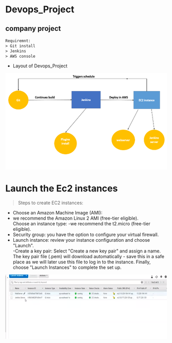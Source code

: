 # Devops_Project
## company project

```
Requiremnt:
> Git install
> Jenkins
> AWS console

```

- Layout of Devops_Project

<img src="images/devopss.PNG" width=800 height=300>

# Launch the Ec2 instances

> Steps to create EC2 instances:
- Choose an Amazon Machine Image (AMI):
- we recommend the Amazon Linux 2 AMI (free-tier eligible).     
Choose an instance type:
-we recommend the t2.micro (free-tier eligible).        
- Security group: you have the option to configure your virtual firewall.                           
- Launch instance: review your instance configuration and choose "Launch".       
-Create a key pair: Select "Create a new key pair" and assign a name. The key pair file (.pem) will download automatically - save this in a safe place as we will later use this file to log in to the instance. Finally, choose "Launch Instances" to complete the set up.


<img src="images/aws.PNG" width=600 height=200>
